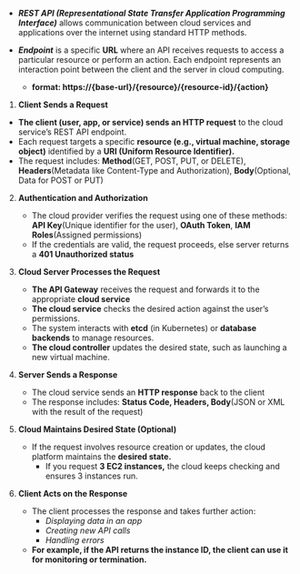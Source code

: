 - ***REST API (Representational State Transfer Application Programming Interface)*** allows communication between cloud services and applications over the internet using standard HTTP methods.

- ***Endpoint*** is a specific **URL** where an API receives requests to access a particular resource or perform an action. Each endpoint represents an interaction point between the client and the server in cloud computing.
  - **format: https://{base-url}/{resource}/{resource-id}/{action}**  



1. **Client Sends a Request**
  - **The client (user, app, or service) sends an HTTP request** to the cloud service’s REST API endpoint.
  - Each request targets a specific **resource (e.g., virtual machine, storage object)** identified by a **URI (Uniform Resource Identifier).**
  - The request includes: **Method**(GET, POST, PUT, or DELETE), **Headers**(Metadata like Content-Type and Authorization), **Body**(Optional, Data for POST or PUT)

2. **Authentication and Authorization**
    - The cloud provider verifies the request using one of these methods: **API Key**(Unique identifier for the user), **OAuth Token**, **IAM Roles**(Assigned permissions)
    - If the credentials are valid, the request proceeds, else server returns a **401 Unauthorized status**

3. **Cloud Server Processes the Request**
   - **The API Gateway** receives the request and forwards it to the appropriate **cloud service**
   - **The cloud service** checks the desired action against the user’s permissions.
   - The system interacts with **etcd** (in Kubernetes) or **database backends** to manage resources.
   - **The cloud controller** updates the desired state, such as launching a new virtual machine.

4. **Server Sends a Response**
   - The cloud service sends an **HTTP response** back to the client
   - The response includes: **Status Code, Headers, Body**(JSON or XML with the result of the request)

5. **Cloud Maintains Desired State (Optional)**
   - If the request involves resource creation or updates, the cloud platform maintains the **desired state.**
     - If you request **3 EC2 instances,** the cloud keeps checking and ensures 3 instances run.

6. **Client Acts on the Response**
   - The client processes the response and takes further action:
     - *Displaying data in an app*
     - *Creating new API calls*
     - *Handling errors*
   - **For example, if the API returns the instance ID, the client can use it for monitoring or termination.**

